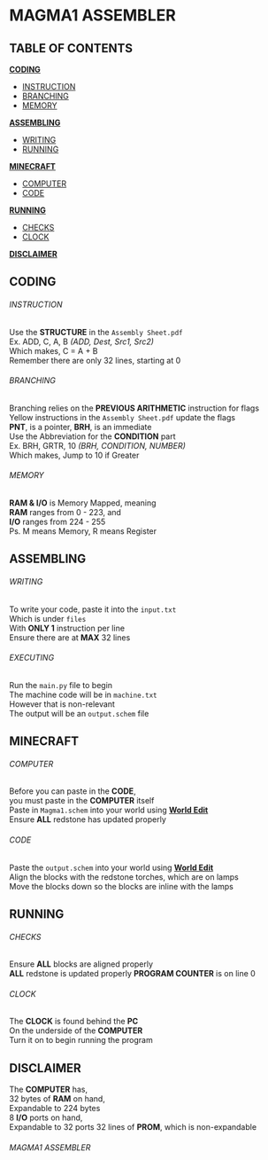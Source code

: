 # MAGMA1 ASSEMBLER #

## TABLE OF CONTENTS ##
[**CODING**](#CODING) 
- [INSTRUCTION](#instruction)
- [BRANCHING](#branching)
- [MEMORY](#memory)

[**ASSEMBLING**](#CODING) 
- [WRITING](#writing)
- [RUNNING](#executing)

[**MINECRAFT**](#MINECRAFT) 
- [COMPUTER](#computer)
- [CODE](#code)

[**RUNNING**](#RUNNING) 
- [CHECKS](#checks)
- [CLOCK](#clock)

[**DISCLAIMER**](#DISCLAIMER) 

<a name="CODING"></a>
## CODING ##

<a name="instruction"></a>
###### INSTRUCTION ######
Use the **STRUCTURE** in the `Assembly Sheet.pdf`\
Ex. ADD, C, A, B *(ADD, Dest, Src1, Src2)*\
Which makes, C = A + B\
Remember there are only 32 lines, starting at 0

<a name="branching"></a>
###### BRANCHING ######
Branching relies on the **PREVIOUS ARITHMETIC** instruction for flags\
Yellow instructions in the `Assembly Sheet.pdf` update the flags\
**PNT**, is a pointer, **BRH**, is an immediate\
Use the Abbreviation for the **CONDITION** part\
Ex. BRH, GRTR, 10 *(BRH, CONDITION, NUMBER)*\
Which makes, Jump to 10 if Greater

<a name="memory"></a>
###### MEMORY ######
**RAM & I/O** is Memory Mapped, meaning\
**RAM** ranges from 0 - 223, and\
**I/O** ranges from 224 - 255\
Ps. M means Memory, R means Register

<a name="ASSEMBLING"></a>
## ASSEMBLING ##

<a name="writing"></a>
###### WRITING ######
To write your code, paste it into the `input.txt`\
Which is under `files`\
With **ONLY 1** instruction per line\
Ensure there are at **MAX** 32 lines

<a name="executing"></a>
###### EXECUTING ######
Run the `main.py` file to begin\
The machine code will be in `machine.txt`\
However that is non-relevant\
The output will be an `output.schem` file

<a name="MINECRAFT"></a>
## MINECRAFT ##

<a name="computer"></a>
###### COMPUTER ######
Before you can paste in the **CODE**,\
you must paste in the **COMPUTER** itself\
Paste in `Magma1.schem` into your world using [**World Edit**](https://www.curseforge.com/minecraft/mc-mods/worldedit)\
Ensure **ALL** redstone has updated properly

<a name="code"></a>
###### CODE ######
Paste the `output.schem` into your world using [**World Edit**](https://www.curseforge.com/minecraft/mc-mods/worldedit)\
Align the blocks with the redstone torches, which are on lamps\
Move the blocks down so the blocks are inline with the lamps

<a name="RUNNING"></a>
## RUNNING ##

<a name="checks"></a>
###### CHECKS ######
Ensure **ALL** blocks are aligned properly\
**ALL** redstone is updated properly
**PROGRAM COUNTER** is on line 0

<a name="clock"></a>
###### CLOCK ######
The **CLOCK** is found behind the **PC**\
On the underside of the **COMPUTER**\
Turn it on to begin running the program

<a name="DISCLAIMER"></a>
## DISCLAIMER ##
The **COMPUTER** has,\
32 bytes of **RAM** on hand,\
Expandable to 224 bytes\
8 **I/O** ports on hand,\
Expandable to 32 ports
32 lines of **PROM**,
which is non-expandable

###### MAGMA1 ASSEMBLER ######
